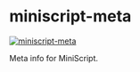 # miniscript-meta

[![miniscript-meta](https://circleci.com/gh/ayecue/miniscript-meta.svg?style=svg)](https://circleci.com/gh/ayecue/miniscript-meta)

Meta info for MiniScript.